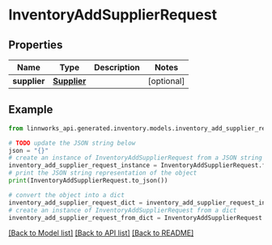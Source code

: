 # InventoryAddSupplierRequest


## Properties

Name | Type | Description | Notes
------------ | ------------- | ------------- | -------------
**supplier** | [**Supplier**](Supplier.md) |  | [optional] 

## Example

```python
from linnworks_api.generated.inventory.models.inventory_add_supplier_request import InventoryAddSupplierRequest

# TODO update the JSON string below
json = "{}"
# create an instance of InventoryAddSupplierRequest from a JSON string
inventory_add_supplier_request_instance = InventoryAddSupplierRequest.from_json(json)
# print the JSON string representation of the object
print(InventoryAddSupplierRequest.to_json())

# convert the object into a dict
inventory_add_supplier_request_dict = inventory_add_supplier_request_instance.to_dict()
# create an instance of InventoryAddSupplierRequest from a dict
inventory_add_supplier_request_from_dict = InventoryAddSupplierRequest.from_dict(inventory_add_supplier_request_dict)
```
[[Back to Model list]](../README.md#documentation-for-models) [[Back to API list]](../README.md#documentation-for-api-endpoints) [[Back to README]](../README.md)


